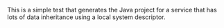 This is a simple test that generates the Java project for a service that has lots of data inheritance using a local system descriptor.
